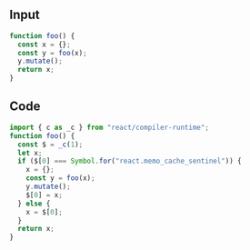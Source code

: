 
## Input

```javascript
function foo() {
  const x = {};
  const y = foo(x);
  y.mutate();
  return x;
}

```

## Code

```javascript
import { c as _c } from "react/compiler-runtime";
function foo() {
  const $ = _c(1);
  let x;
  if ($[0] === Symbol.for("react.memo_cache_sentinel")) {
    x = {};
    const y = foo(x);
    y.mutate();
    $[0] = x;
  } else {
    x = $[0];
  }
  return x;
}

```
      